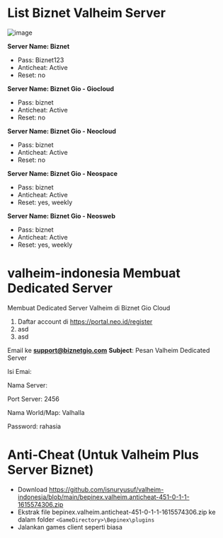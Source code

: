 # List Biznet Valheim Server
![image](https://user-images.githubusercontent.com/5492467/111425151-4e2c5500-8725-11eb-9fe2-575d644017da.png)

**Server Name: Biznet**
- Pass: Biznet123
- Anticheat: Active
- Reset: no

**Server Name: Biznet Gio - Giocloud**
- Pass: biznet
- Anticheat: Active
- Reset: no

**Server Name: Biznet Gio - Neocloud**
- Pass: biznet
- Anticheat: Active
- Reset: no

**Server Name: Biznet Gio - Neospace**
- Pass: biznet
- Anticheat: Active
- Reset: yes, weekly

**Server Name: Biznet Gio - Neosweb**
- Pass: biznet
- Anticheat: Active
- Reset: yes, weekly



# valheim-indonesia Membuat Dedicated Server
Membuat Dedicated Server Valheim di Biznet Gio Cloud

1. Daftar account di https://portal.neo.id/register
2. asd
3. asd



Email ke **support@biznetgio.com**
**Subject**: Pesan Valheim Dedicated Server

Isi Emai: 

Nama Server:

Port Server: 2456

Nama World/Map: Valhalla

Password: rahasia


# Anti-Cheat (Untuk Valheim Plus Server Biznet)
- Download https://github.com/isnuryusuf/valheim-indonesia/blob/main/bepinex.valheim.anticheat-451-0-1-1-1615574306.zip
- Ekstrak file bepinex.valheim.anticheat-451-0-1-1-1615574306.zip ke dalam folder `<GameDirectory>\Bepinex\plugins`
- Jalankan games client seperti biasa
